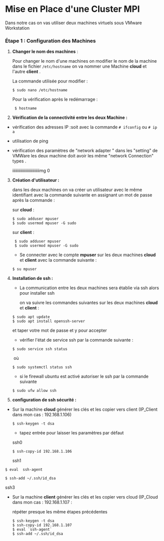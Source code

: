 # Mise en Place d'une Cluster MPI

Dans notre cas on vas utiliser deux machines virtuels  sous VMware Workstation 



### Étape 1 : Configuration des Machines 

1. **Changer le nom des machines**  :

   Pour changer le nom d'une machines on modifier le nom de la machine dans le fichier `/etc/hostname` on va nommer une Machine **cloud** et l'autre **client** .

   La commande utilisée pour modifier  :

    ``` shell
    $ sudo nano /etc/hostname 
    ```

   Pour la vérification après le redémarrage :

   ``` shell
    $ hostname
   ```
 2. **Vérification de la connectivité entre les deux Machine :**

   - vérification des adresses IP :soit avec la commande `# ifconfig` ou `# ip a`

   - utilisation de ping 

   - vérification des paramètres de "network adapter " dans les "setting" de VMWare les deux machine doit avoir les même "network Connection" types .

     iiiiiiiiiiiiiiiiiiiiiiiiiimg 0

 3. **Création d'utilisateur :**

      dans les deux machines on va créer un utilisateur avec le même identifiant  avec la commande suivante en assignant un mot de passe après la commande :

      sur  **cloud** :

      ``` shell
      $ sudo adduser mpuser
      $ sudo usermod mpuser -G sudo
      ```
      sur **client** :

     ``` shell
      $ sudo adduser mpuser
      $ sudo usermod mpuser -G sudo
     ```
    * Se connecter avec le compte **mpuser** sur les deux machines **cloud** et **client** avec la commande suivante : 
    ``` 
    $ su mpuser
    ```
 
4. **Installation de ssh :**

      - La communication entre les deux machines sera établie via ssh alors pour installer ssh 

        on va suivre les commandes suivantes sur les deux machines **cloud** et **client** :

      ```shell
      $ sudo apt update
      $ sudo apt install openssh-server
      ```

      et taper votre mot de passe et y pour accepter 

      - vérifier l'état de service ssh par la commande suivante :

      ```shell
      $ sudo service ssh status
      ```

      ​	où 

      ```shell
      $ sudo systemctl status ssh
      ```

      - si le firewall ubuntu est activé autoriser le ssh par la commande suivante 

      ```shell
      $ sudo ufw allow ssh
      ```
5. **configuration de ssh sécurité :**

- Sur la machine **cloud** générer les clés et les copier vers client  (IP_Client dans mon cas : 192.168.1.106)

  ```shell
  $ ssh-keygen -t dsa
  ```

  - tapez entrée pour laisser les paramètres par défaut

  ssh0

  ```shell
  $ ssh-copy-id 192.168.1.106
  ```

  ssh1

 ```shell
 $ eval  ssh-agent
 ```

  ```shell
  $ ssh-add ~/.ssh/id_dsa
  ```

ssh3

- Sur la machine **client** générer les clés et les copier vers cloud (IP_Cloud dans mon cas : 192.168.1.107 :

  répéter presque les même étapes précédentes 

  ```shell
  $ ssh-keygen -t dsa
  $ ssh-copy-id 192.168.1.107
  $ eval `ssh-agent`
  $ ssh-add ~/.ssh/id_dsa
  ```

  
